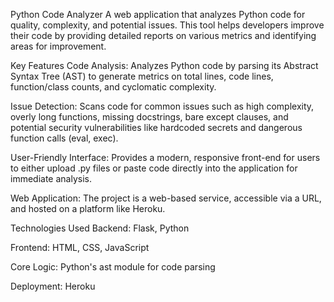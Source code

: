 Python Code Analyzer
A web application that analyzes Python code for quality, complexity, and potential issues. This tool helps developers improve their code by providing detailed reports on various metrics and identifying areas for improvement.

Key Features
Code Analysis: Analyzes Python code by parsing its Abstract Syntax Tree (AST) to generate metrics on total lines, code lines, function/class counts, and cyclomatic complexity.

Issue Detection: Scans code for common issues such as high complexity, overly long functions, missing docstrings, bare except clauses, and potential security vulnerabilities like hardcoded secrets and dangerous function calls (eval, exec).

User-Friendly Interface: Provides a modern, responsive front-end for users to either upload .py files or paste code directly into the application for immediate analysis.

Web Application: The project is a web-based service, accessible via a URL, and hosted on a platform like Heroku.

Technologies Used
Backend: Flask, Python

Frontend: HTML, CSS, JavaScript

Core Logic: Python's ast module for code parsing

Deployment: Heroku
